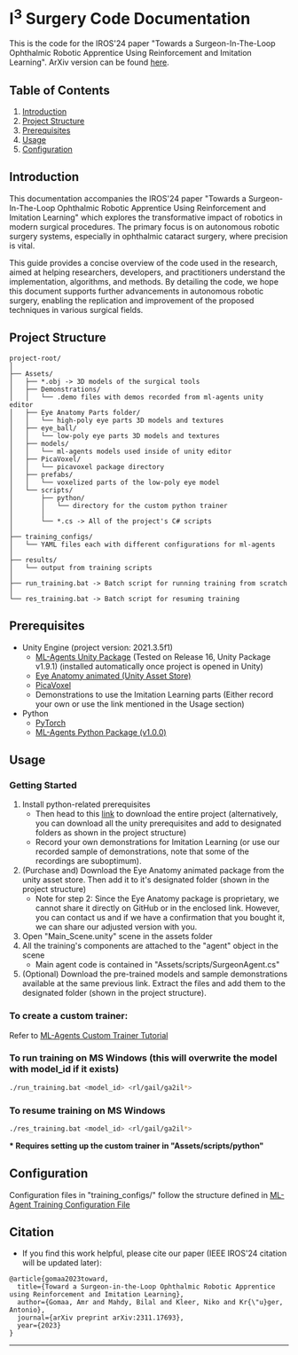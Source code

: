 # I<sup>3</sup> Surgery Code Documentation

This is the code for the IROS'24 paper "Towards a Surgeon-In-The-Loop Ophthalmic Robotic Apprentice Using Reinforcement and Imitation Learning". ArXiv version can be found [here](https://arxiv.org/abs/2311.17693).

## Table of Contents
1. [Introduction](#introduction)
2. [Project Structure](#project-structure)
3. [Prerequisites](#prerequisites)
4. [Usage](#usage)
5. [Configuration](#configuration)

## Introduction
This documentation accompanies the IROS'24 paper "Towards a Surgeon-In-The-Loop Ophthalmic Robotic Apprentice Using Reinforcement and Imitation Learning" which explores the transformative impact of robotics in modern surgical procedures. The primary focus is on autonomous robotic surgery systems, especially in ophthalmic cataract surgery, where precision is vital.

This guide provides a concise overview of the code used in the research, aimed at helping researchers, developers, and practitioners understand the implementation, algorithms, and methods. By detailing the code, we hope this document supports further advancements in autonomous robotic surgery, enabling the replication and improvement of the proposed techniques in various surgical fields.


## Project Structure

```
project-root/
│
├── Assets/
│   ├── *.obj -> 3D models of the surgical tools
│   ├── Demonstrations/
│   │   └── .demo files with demos recorded from ml-agents unity editor
│   ├── Eye Anatomy Parts folder/
│   │   └── high-poly eye parts 3D models and textures
│   ├── eye_ball/
│   │   └── low-poly eye parts 3D models and textures
│   ├── models/
│   │   └── ml-agents models used inside of unity editor
│   ├── PicaVoxel/
│   │   └── picavoxel package directory
│   ├── prefabs/
│   │   └── voxelized parts of the low-poly eye model
│   └── scripts/
│       ├── python/
│       │   └── directory for the custom python trainer
│       │
│       └── *.cs -> All of the project's C# scripts
│
├── training_configs/
│   └── YAML files each with different configurations for ml-agents
│
├── results/
│   └── output from training scripts
│
├── run_training.bat -> Batch script for running training from scratch
│
└── res_training.bat -> Batch script for resuming training

```

## Prerequisites

* Unity Engine (project version: 2021.3.5f1)
    * [ML-Agents Unity Package](https://github.com/Unity-Technologies/ml-agents) (Tested on Release 16, Unity Package v1.9.1) (installed automatically once project is opened in Unity)
    * [Eye Anatomy animated (Unity Asset Store)](https://assetstore.unity.com/packages/3d/characters/eye-anatomy-animated-100727)
    * [PicaVoxel](https://github.com/GarethIW/PicaVoxel)
    * Demonstrations to use the Imitation Learning parts (Either record your own or use the link mentioned in the Usage section)
* Python
    * [PyTorch](https://pytorch.org/)
    * [ML-Agents Python Package (v1.0.0)](https://pypi.org/project/mlagents/)


## Usage

### Getting Started

1. Install python-related prerequisites
    * Then head to this [link](https://cloud.dfki.de/owncloud/index.php/s/57qN8C4t6JydNwk) to download the entire project (alternatively, you can download all the unity prerequisites and add to designated folders as shown in the project structure)
    * Record your own demonstrations for Imitation Learning (or use our recorded sample of demonstrations, note that some of the recordings are suboptimum).
2. (Purchase and) Download the Eye Anatomy animated package from the unity asset store. Then add it to it's designated folder (shown in the project structure)
    * Note for step 2: Since the Eye Anatomy package is proprietary, we cannot share it directly on GitHub or in the enclosed link. However, you can contact us and if we have a confirmation that you bought it, we can share our adjusted version with you.
4. Open "Main_Scene.unity" scene in the assets folder
5. All the training's components are attached to the "agent" object in the scene
    * Main agent code is contained in "Assets/scripts/SurgeonAgent.cs"
6. (Optional) Download the pre-trained models and sample demonstrations available at the same previous link. Extract the files and add them to the designated folder (shown in the project structure).


### To create a custom trainer:
Refer to [ML-Agents Custom Trainer Tutorial](https://github.com/Unity-Technologies/ml-agents/blob/develop/docs/Tutorial-Custom-Trainer-Plugin.md)

### To run training on MS Windows (this will overwrite the model with model_id if it exists)
```bash
./run_training.bat <model_id> <rl/gail/ga2il*>
```

### To resume training on MS Windows
```bash
./res_training.bat <model_id> <rl/gail/ga2il*>
```

<b>\* Requires setting up the custom trainer in "Assets/scripts/python"</b>


## Configuration
Configuration files in "training_configs/" follow the structure defined in [ML-Agent Training Configuration File](https://unity-technologies.github.io/ml-agents/Training-Configuration-File/)

## Citation ##

- If you find this work helpful, please cite our paper (IEEE IROS'24 citation will be updated later):
```
@article{gomaa2023toward,
  title={Toward a Surgeon-in-the-Loop Ophthalmic Robotic Apprentice using Reinforcement and Imitation Learning},
  author={Gomaa, Amr and Mahdy, Bilal and Kleer, Niko and Kr{\"u}ger, Antonio},
  journal={arXiv preprint arXiv:2311.17693},
  year={2023}
}

```
- - -

